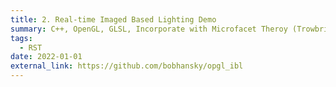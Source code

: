 ```yaml
---
title: 2. Real-time Imaged Based Lighting Demo
summary: C++, OpenGL, GLSL, Incorporate with Microfacet Theroy (Trowbridge-Reitz normal distribution) to do Image Based Lighting with rasterization.
tags:
  - RST
date: 2022-01-01
external_link: https://github.com/bobhansky/opgl_ibl
---
```


